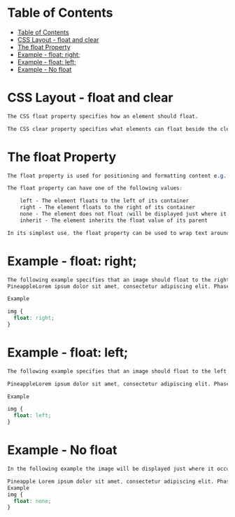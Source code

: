 # Table of Contents
- [Table of Contents](#table-of-contents)
- [CSS Layout - float and clear](#css-layout---float-and-clear)
- [The float Property](#the-float-property)
- [Example - float: right;](#example---float-right)
- [Example - float: left;](#example---float-left)
- [Example - No float](#example---no-float)

# CSS Layout - float and clear

```css
The CSS float property specifies how an element should float.

The CSS clear property specifies what elements can float beside the cleared element and on which side.
```

# The float Property

```css
The float property is used for positioning and formatting content e.g. let an image float left to the text in a container.

The float property can have one of the following values:

    left - The element floats to the left of its container
    right - The element floats to the right of its container
    none - The element does not float (will be displayed just where it occurs in the text). This is default
    inherit - The element inherits the float value of its parent

In its simplest use, the float property can be used to wrap text around images.
```

# Example - float: right;

```css
The following example specifies that an image should float to the right in a text:
PineappleLorem ipsum dolor sit amet, consectetur adipiscing elit. Phasellus imperdiet, nulla et dictum interdum, nisi lorem egestas odio, vitae scelerisque enim ligula venenatis dolor. Maecenas nisl est, ultrices nec congue eget, auctor vitae massa. Fusce luctus vestibulum augue ut aliquet. Mauris ante ligula, facilisis sed ornare eu, lobortis in odio. Praesent convallis urna a lacus interdum ut hendrerit risus congue. Nunc sagittis dictum nisi, sed ullamcorper ipsum dignissim ac...

Example

img {
  float: right;
}
```

# Example - float: left;

```css
The following example specifies that an image should float to the left in a text:

PineappleLorem ipsum dolor sit amet, consectetur adipiscing elit. Phasellus imperdiet, nulla et dictum interdum, nisi lorem egestas odio, vitae scelerisque enim ligula venenatis dolor. Maecenas nisl est, ultrices nec congue eget, auctor vitae massa. Fusce luctus vestibulum augue ut aliquet. Mauris ante ligula, facilisis sed ornare eu, lobortis in odio. Praesent convallis urna a lacus interdum ut hendrerit risus congue. Nunc sagittis dictum nisi, sed ullamcorper ipsum dignissim ac...

Example

img {
  float: left;
}
```

# Example - No float

```css
In the following example the image will be displayed just where it occurs in the text (float: none;):

Pineapple Lorem ipsum dolor sit amet, consectetur adipiscing elit. Phasellus imperdiet, nulla et dictum interdum, nisi lorem egestas odio, vitae scelerisque enim ligula venenatis dolor. Maecenas nisl est, ultrices nec congue eget, auctor vitae massa. Fusce luctus vestibulum augue ut aliquet. Mauris ante ligula, facilisis sed ornare eu, lobortis in odio. Praesent convallis urna a lacus interdum ut hendrerit risus congue. Nunc sagittis dictum nisi, sed ullamcorper ipsum dignissim ac...
Example
img {
  float: none;
}
```